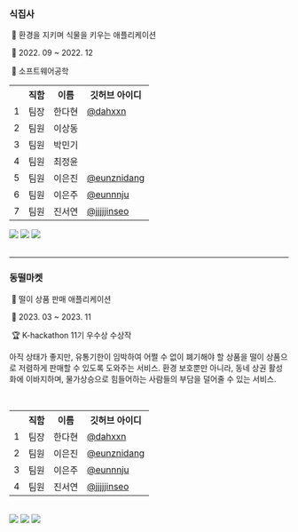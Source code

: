 
### 식집사
&nbsp;📌 환경을 지키며 식물을 키우는 애플리케이션

&nbsp;📅 2022. 09 ~ 2022. 12

&nbsp;🏫 소프트웨어공학

<table>
  <tr>
    <th></th>
    <th>직함</th>
    <th>이름</th>
    <th>깃허브 아이디</th>
  </tr>

  <tr>
    <td>1</td>
    <td>팀장</td>
    <td>한다현</td>
    <td><a href="https://github.com/dahxxn">@dahxxn</td>
  </tr>

  <tr>
    <td>2</td>
    <td>팀원</td>
    <td>이상동</td>
    <td></td>
  </tr>

  <tr>
    <td>3</td>
    <td>팀원</td>
    <td>박민기</td>
    <td></td>
  </tr>


  <tr>
    <td>4</td>
    <td>팀원</td>
    <td>최정윤</td>
    <td></td>
  </tr>
  
  <tr>
    <td>5</td>
    <td>팀원</td>
    <td>이은진</td>
    <td><a href="https://github.com/eunznidang">@eunznidang</td>
  </tr>

  <tr>
    <td>6</td>
    <td>팀원</td>
    <td>이은주</td>
    <td><a href="https://github.com/eunnnju">@eunnnju</td>
  </tr>

  <tr>
    <td>7</td>
    <td>팀원</td>
    <td>진서연</td>
    <td><a href="https://github.com/jjjjjinseo">@jjjjjinseo</td>
  </tr>
</table>

<div>
<img src="https://img.shields.io/badge/android-34A853?style=for-the-badge&logo=Android&logoColor=white">
<img src="https://img.shields.io/badge/JAVA-ffd400?style=for-the-badge">
<img src="https://img.shields.io/badge/XML-34A853?style=for-the-badge">
</div>


<br>
<hr>

### 동떨마켓

&nbsp;📌 떨이 상품 판매 애플리케이션

&nbsp;📅 2023. 03 ~ 2023. 11

&nbsp;🏆 K-hackathon 11기 우수상 수상작

아직 상태가 좋지만, 유통기한이 임박하여 어쩔 수 없이 폐기해야 할 상품을 떨이 상품으로 저렴하게 판매할 수 있도록 도와주는 서비스.
환경 보호뿐만 아니라, 동네 상권 활성화에 이바지하며, 물가상승으로 힘들어하는 사람들의 부담을 덜어줄 수 있는 서비스.

<br>
<table>
  <tr>
    <th></th>
    <th>직함</th>
    <th>이름</th>
    <th>깃허브 아이디</th>
  </tr>

  <tr>
    <td>1</td>
    <td>팀장</td>
    <td>한다현</td>
    <td><a href="https://github.com/dahxxn">@dahxxn</td>
  </tr>

  <tr>
    <td>2</td>
    <td>팀원</td>
    <td>이은진</td>
    <td><a href="https://github.com/eunznidang">@eunznidang</td>
  </tr>

  <tr>
    <td>3</td>
    <td>팀원</td>
    <td>이은주</td>
    <td><a href="https://github.com/eunnnju">@eunnnju</td>
  </tr>

  <tr>
    <td>4</td>
    <td>팀원</td>
    <td>진서연</td>
    <td><a href="https://github.com/jjjjjinseo">@jjjjjinseo</td>
  </tr>
</table>

<br>

<div>
<img src="https://img.shields.io/badge/android-34A853?style=for-the-badge&logo=Android&logoColor=white">
<img src="https://img.shields.io/badge/JAVA-orange?style=for-the-badge">
<img src="https://img.shields.io/badge/XML-34A853?style=for-the-badge">
</div>
